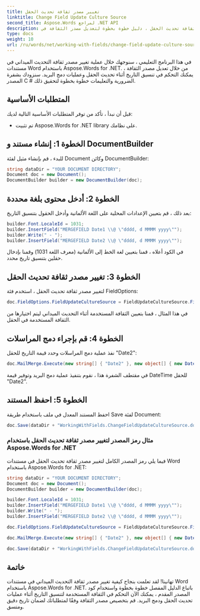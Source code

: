 ```yaml
---
title: تغيير مصدر ثقافة تحديث الحقل
linktitle: Change Field Update Culture Source
second_title: Aspose.Words لمراجع .NET API
description: تغيير مصدر ثقافة تحديث الحقل ، دليل خطوة بخطوة لتعديل مصدر الثقافة في Aspose.Words for .NET.
type: docs
weight: 10
url: /ru/words/net/working-with-fields/change-field-update-culture-source/
---
```


في هذا البرنامج التعليمي ، سنوجهك خلال عملية تغيير مصدر ثقافة التحديث الميداني في مستندات Word باستخدام Aspose.Words for .NET. من خلال تعديل مصدر الثقافة ، يمكنك التحكم في تنسيق التاريخ أثناء تحديث الحقل وعمليات دمج البريد. سنزودك بشفرة المصدر C # الضرورية والتعليمات خطوة بخطوة لتحقيق ذلك.

## المتطلبات الأساسية
قبل أن نبدأ ، تأكد من توفر المتطلبات الأساسية التالية لديك:
- تم تثبيت Aspose.Words for .NET library على نظامك.

## الخطوة 1: إنشاء مستند و DocumentBuilder
للبدء ، قم بإنشاء مثيل لفئة Document وكائن DocumentBuilder:

```csharp
string dataDir = "YOUR DOCUMENT DIRECTORY";
Document doc = new Document();
DocumentBuilder builder = new DocumentBuilder(doc);
```

## الخطوة 2: أدخل محتوى بلغة محددة
بعد ذلك ، قم بتعيين الإعدادات المحلية على اللغة الألمانية وأدخل الحقول بتنسيق التاريخ:

```csharp
builder.Font.LocaleId = 1031;
builder.InsertField("MERGEFIELD Date1 \\@ \"dddd, d MMMM yyyy\"");
builder.Write(" - ");
builder.InsertField("MERGEFIELD Date2 \\@ \"dddd, d MMMM yyyy\"");
```

في الكود أعلاه ، قمنا بتعيين لغة الخط إلى الألمانية (معرف اللغة 1031) وقمنا بإدخال حقلين بتنسيق تاريخ محدد.

## الخطوة 3: تغيير مصدر ثقافة تحديث الحقل
لتغيير مصدر ثقافة تحديث الحقل ، استخدم فئة FieldOptions:

```csharp
doc.FieldOptions.FieldUpdateCultureSource = FieldUpdateCultureSource.FieldCode;
```

في هذا المثال ، قمنا بتعيين الثقافة المستخدمة أثناء التحديث الميداني ليتم اختيارها من الثقافة المستخدمة في الحقل.

## الخطوة 4: قم بإجراء دمج المراسلات
نفذ عملية دمج المراسلات وحدد قيمة التاريخ للحقل "Date2":

```csharp
doc.MailMerge.Execute(new string[] { "Date2" }, new object[] { new DateTime(2011, 1, 1) });
```

في مقتطف الشفرة هذا ، نقوم بتنفيذ عملية دمج البريد وتوفير قيمة DateTime للحقل "Date2".

## الخطوة 5: احفظ المستند
احفظ المستند المعدل في ملف باستخدام طريقة Save لفئة Document:

```csharp
doc.Save(dataDir + "WorkingWithFields.ChangeFieldUpdateCultureSource.docx");
```

### مثال رمز المصدر لتغيير مصدر ثقافة تحديث الحقل باستخدام Aspose.Words for .NET
فيما يلي رمز المصدر الكامل لتغيير مصدر ثقافة تحديث الحقل في مستندات Word باستخدام Aspose.Words for .NET:

```csharp
string dataDir = "YOUR DOCUMENT DIRECTORY";
Document doc = new Document();
DocumentBuilder builder = new DocumentBuilder(doc);

builder.Font.LocaleId = 1031;
builder.InsertField("MERGEFIELD Date1 \\@ \"dddd, d MMMM yyyy\"");
builder.Write(" - ");
builder.InsertField("MERGEFIELD Date2 \\@ \"dddd, d MMMM yyyy\"");

doc.FieldOptions.FieldUpdateCultureSource = FieldUpdateCultureSource.FieldCode;

doc.MailMerge.Execute(new string[] { "Date2" }, new object[] { new DateTime(2011, 1, 1) });

doc.Save(dataDir + "WorkingWithFields.ChangeFieldUpdateCultureSource.docx");
```

## خاتمة
تهانينا! لقد تعلمت بنجاح كيفية تغيير مصدر ثقافة التحديث الميداني في مستندات Word باستخدام Aspose.Words for .NET. باتباع الدليل المفصل خطوة بخطوة واستخدام كود المصدر المقدم ، يمكنك الآن التحكم في الثقافة المستخدمة لتنسيق التاريخ أثناء عمليات تحديث الحقل ودمج البريد. قم بتخصيص مصدر الثقافة وفقًا لمتطلباتك لضمان تاريخ دقيق ومتسق.